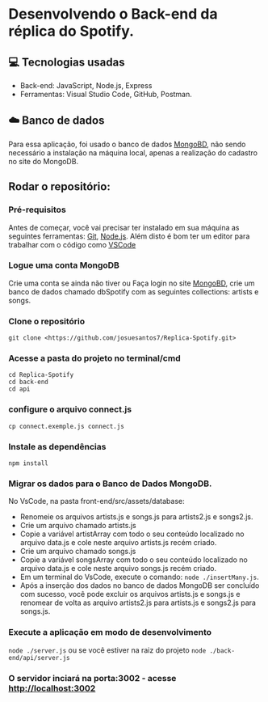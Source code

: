 # Desenvolvendo o Back-end da réplica do Spotify.

## 💻 Tecnologias usadas
* Back-end: JavaScript, Node.js, Express
* Ferramentas: Visual Studio Code, GitHub, Postman.

## ☁️ Banco de dados    
 Para essa aplicação, foi usado o banco de dados [MongoBD](https://www.mongodb.com/pt-br), não sendo necessário a instalação na máquina local, apenas a realização do cadastro no site do MongoDB.

## Rodar o repositório:

### Pré-requisitos

Antes de começar, você vai precisar ter instalado em sua máquina as seguintes ferramentas:
[Git](https://git-scm.com), [Node.js](https://nodejs.org/en/). 
Além disto é bom ter um editor para trabalhar com o código como [VSCode](https://code.visualstudio.com/)

### Logue uma conta MongoDB
Crie uma conta se ainda não tiver ou Faça login no site [MongoBD](https://www.mongodb.com/pt-br), crie um banco de dados chamado dbSpotify com as seguintes collections: artists e songs.

### Clone o repositório
`git clone <https://github.com/josuesantos7/Replica-Spotify.git>`

### Acesse a pasta do projeto no terminal/cmd
 `cd Replica-Spotify` <br>
 `cd back-end` <br>
 `cd api`

### configure o arquivo connect.js
 `cp connect.exemple.js connect.js`

### Instale as dependências
 `npm install`

### Migrar os dados para o Banco de Dados MongoDB.

No VsCode, na pasta front-end/src/assets/database:
- Renomeie os arquivos artists.js e songs.js para artists2.js e songs2.js.
- Crie um arquivo chamado artists.js
- Copie a variável artistArray com todo o seu conteúdo localizado no arquivo data.js e cole neste arquivo artists.js recém criado.
- Crie um arquivo chamado songs.js
- Copie a variável songsArray com todo o seu conteúdo localizado no arquivo data.js e cole neste arquivo songs.js recém criado.
- Em um terminal do VsCode, execute o comando: `node ./insertMany.js`.
- Após a inserção dos dados no banco de dados MongoDB ser concluído com sucesso, você pode excluir os arquivos artists.js e songs.js e renomear de volta as arquivo artists2.js para artists.js e songs2.js para songs.js.


### Execute a aplicação em modo de desenvolvimento
 `node ./server.js`
 ou se você estiver na raiz do projeto
 `node ./back-end/api/server.js`

### O servidor inciará na porta:3002 - acesse <http://localhost:3002>